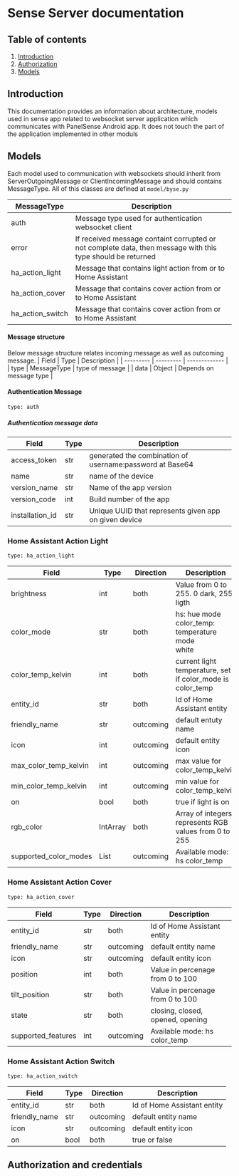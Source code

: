 # Sense Server documentation

## Table of contents
1. [Introduction](#introduction)
2. [Authorization](#authorized)
3. [Models](#models)

## Introduction
This documentation provides an information about architecture, models used in sense app related to websocket server application which communicates with PanelSense Android app. It does not touch the part of the application implemented in other moduls

## Models
Each model used to communication with websockets should inherit from ServerOutgoingMessage or ClientIncomingMessage and should contains MessageType. All of this classes are defined at `model/byse.py`

| MessageType   | Description |
| ------------- | ----------- |
| auth          | Message type used for authentication websocket client |
| error         | If received message containt corrupted or not complete data, then message with this type should be returned |
| ha_action_light     | Message that contains light action from or to Home Assistant |
| ha_action_cover     | Message that contains cover action from or to Home Assistant |
| ha_action_switch     | Message that contains cover action from or to Home Assistant |

#### Message structure
Below message structure relates incoming message as well as outcoming message.
| Field     | Type          | Description   |
| --------- | ---------     | ------------- |
| type      | MessageType   | type of message |
| data      | Object        | Depends on message type |

#### Authentication Message

 `type: auth`

##### Authentication message data
| Field     | Type      | Description       |
| --------- | --------- | ----------------- |
| access_token      | str       | generated the combination of username:password at Base64 |
| name              | str       | name of the device |
| version_name      | str       | Name of the app version |
| version_code      | int       | Build number of the app |
| installation_id   | str       | Unique UUID that represents given app on given device |

### Home Assistant Action Light

`type: ha_action_light`

| Field                 | Type      | Direction     | Description       |
| ---------             | --------- | ---------     | ----------------- |
| brightness            | int       | both          | Value from 0 to 255. 0 dark, 255 ligth    |
| color_mode            | str       | both          | hs: hue mode <br>  color_temp: temperature mode <br> white|
| color_temp_kelvin     | int       | both          | current light temperature, set if color_mode is color_temp|
| entity_id             | str       | both          | Id of Home Assistant entity   |
| friendly_name         | str       | outcoming     | default entuty name
| icon                  | int       | outcoming     | default entity icon
| max_color_temp_kelvin | int       | outcoming     | max value for color_temp_kelvin |
| min_color_temp_kelvin | int       | outcoming     | min value for color_temp_kelvin|
| on                    | bool      | both          | true if light is on   |
| rgb_color             | IntArray  | both          | Array of integers represents RGB values from 0 to 255
| supported_color_modes | List<str> | outcoming     | Available mode: hs color_temp |

### Home Assistant Action Cover

`type: ha_action_cover`

| Field                 | Type      | Direction     | Description       |
| ---------             | --------- | ------------- | ----------------- |
| entity_id             | str       | both          | Id of Home Assistant entity   |
| friendly_name         | str       | outcoming     | default entity name |
| icon                  | str       | outcoming     | default entity icon |
| position              | int       | both          | Value in percenage from 0 to 100 |
| tilt_position         | str       | both          | Value in percenage from 0 to 100 |
| state                 | str       | both          | closing, closed, opened, opening   |
| supported_features    | int       | outcoming     | Available mode: hs color_temp |

### Home Assistant Action Switch

`type: ha_action_switch`

| Field                 | Type      | Direction     | Description       |
| ---------             | --------- | ------------- | ----------------- |
| entity_id             | str       | both          | Id of Home Assistant entity   |
| friendly_name         | str       | outcoming     | default entity name |
| icon                  | str       | outcoming     | default entity icon |
| on                    | bool      | both          | true or false   |

## Authorization and credentials